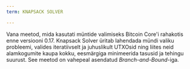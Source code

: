 ```yaml
---
term: KNAPSACK SOLVER

---
```

Vana meetod, mida kasutati müntide valimiseks Bitcoin Core'i rahakotis enne versiooni 0.17. Knapsack Solver üritab lahendada mündi valiku probleemi, valides iteratiivselt ja juhuslikult UTXOsid ning liites neid alamkogumite kaupa kokku, eesmärgiga minimeerida tasusid ja tehingu suurust. See meetod on vahepeal asendatud *Branch-and-Bound*-iga.